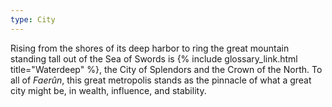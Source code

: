 ```yaml
---
type: City
---
```


Rising from the shores of its deep harbor to ring the great mountain standing
tall out of the Sea of Swords is {% include glossary_link.html title="Waterdeep" %}, the City of Splendors and the Crown
of the North. To all of *Faerûn*, this great metropolis stands as the pinnacle of
what a great city might be, in wealth, influence, and stability.
